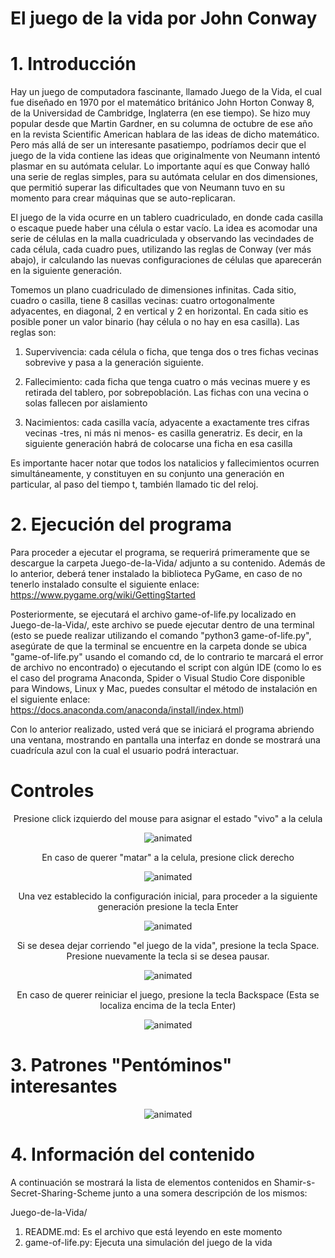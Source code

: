# El juego de la vida por John Conway

# 1. Introducción

Hay un juego de computadora fascinante, llamado Juego de la Vida, el cual fue
diseñado en 1970 por el matemático británico John Horton Conway 8, de la
Universidad de Cambridge, Inglaterra (en ese tiempo). Se hizo muy popular desde
que Martin Gardner, en su columna de octubre de ese año en la revista Scientific
American hablara de las ideas de dicho matemático. Pero más allá de ser un
interesante pasatiempo, podríamos decir que el juego de la vida contiene las ideas
que originalmente von Neumann intentó plasmar en su autómata celular. Lo
importante aquí es que Conway halló una serie de reglas simples, para su
autómata celular en dos dimensiones, que permitió superar las dificultades que
von Neumann tuvo en su momento para crear máquinas que se auto-replicaran.

El juego de la vida ocurre en un tablero cuadriculado, en donde cada casilla o
escaque puede haber una célula o estar vacío. La idea es acomodar una serie de 
células en la malla cuadriculada y observando las vecindades de cada célula, cada
cuadro pues, utilizando las reglas de Conway (ver más abajo), ir calculando las
nuevas configuraciones de células que aparecerán en la siguiente generación.

Tomemos un plano cuadriculado de dimensiones infinitas. Cada sitio, cuadro o
casilla, tiene 8 casillas vecinas: cuatro ortogonalmente adyacentes, en diagonal, 2 
en vertical y 2 en horizontal. En cada sitio es posible poner un valor binario (hay
célula o no hay en esa casilla). Las reglas son:

1. Supervivencia: cada célula o ficha, que tenga dos o tres fichas vecinas
sobrevive y pasa a la generación siguiente.

2. Fallecimiento: cada ficha que tenga cuatro o más vecinas muere y es
retirada del tablero, por sobrepoblación. Las fichas con una vecina o solas
fallecen por aislamiento

3. Nacimientos: cada casilla vacía, adyacente a exactamente tres cifras
vecinas -tres, ni más ni menos- es casilla generatriz. Es decir, en la
siguiente generación habrá de colocarse una ficha en esa casilla

Es importante hacer notar que todos los natalicios y fallecimientos ocurren
simultáneamente, y constituyen en su conjunto una generación en particular, al
paso del tiempo t, también llamado tic del reloj.

# 2. Ejecución del programa

Para proceder a ejecutar el programa, se requerirá primeramente que se descargue la carpeta Juego-de-la-Vida/ adjunto a su contenido. Además de lo anterior, deberá tener instalado la biblioteca PyGame, en caso de no tenerlo instalado consulte el siguiente enlace: https://www.pygame.org/wiki/GettingStarted

Posteriormente, se ejecutará el archivo game-of-life.py localizado en Juego-de-la-Vida/, este archivo se puede ejecutar dentro de una terminal (esto se puede realizar utilizando el comando "python3 game-of-life.py", asegúrate de que la terminal se encuentre en la carpeta donde se ubica "game-of-life.py" usando el comando cd, de lo contrario te marcará el error de archivo no encontrado) o ejecutando el script con algún IDE (como lo es el caso del programa Anaconda, Spider o Visual Studio Core disponible para Windows, Linux y Mac, puedes consultar el método de instalación en el siguiente enlace: https://docs.anaconda.com/anaconda/install/index.html)

Con lo anterior realizado, usted verá que se iniciará el programa abriendo una ventana, mostrando en pantalla una interfaz en donde se mostrará una cuadrícula azul con la cual el usuario podrá interactuar.

# Controles
<p align="center">
  Presione click izquierdo del mouse para asignar el estado "vivo" a la celula
</p>

<p align="center">
  <img src="https://user-images.githubusercontent.com/75518367/155262708-6b663a10-2466-48db-ad6f-1c181b1704a7.gif" alt="animated" />
</p>

<p align="center">
  En caso de querer "matar" a la celula, presione click derecho
</p>

<p align="center">
  <img src="https://user-images.githubusercontent.com/75518367/155408321-839f8d28-6151-462c-8056-b46a3f6b5818.gif" alt="animated" />
</p>

<p align="center">
  Una vez establecido la configuración inicial, para proceder a la siguiente generación presione la tecla Enter
</p>


<p align="center">
  <img src="https://user-images.githubusercontent.com/75518367/155263660-8eab2da0-f783-4f92-b1d6-d128ee6bdd6e.gif" alt="animated" />
</p>

<p align="center">
  Si se desea dejar corriendo "el juego de la vida", presione la tecla Space. Presione nuevamente la tecla si se desea pausar.
</p>

<p align="center">
  <img src="https://user-images.githubusercontent.com/75518367/155414472-ce985a3f-465c-4fc0-923d-d147094fcc68.gif" alt="animated" />
</p>

<p align="center">
  En caso de querer reiniciar el juego, presione la tecla Backspace (Esta se localiza encima de la tecla Enter)
</p>

<p align="center">
  <img src="https://user-images.githubusercontent.com/75518367/155264886-3f42fb4e-8b6f-4c92-84b2-9c9d4822f9e5.gif" alt="animated" />
</p>

# 3. Patrones "Pentóminos" interesantes 

<p align="center">
  <img src="https://user-images.githubusercontent.com/75518367/155421052-315738b9-4d84-4867-8641-22624860a260.gif" alt="animated" />
</p>

# 4. Información del contenido

A continuación se mostrará la lista de elementos contenidos en Shamir-s-Secret-Sharing-Scheme junto a una somera descripción de los mismos:

Juego-de-la-Vida/

1. README.md: Es el archivo que está leyendo en este momento
2. game-of-life.py: Ejecuta una simulación del juego de la vida

